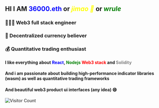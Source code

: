 ## HI I AM **<font color="blue">36000.eth</font>** or *<font color="yellow">jimao 🐤</font>* or *<font color="green">wrule</font>*

### 👨🏻‍💻 Web3 full stack engineer 
### 🚀 Decentralized currency believer 
### 💰 Quantitative trading enthusiast

#### I like everything about <font color="blue">React</font>, <font color="green">Nodejs</font> <font color="red">Web3 stack</font> and <font color="gray">Solidity</font>
#### And i am passionate about building high-performance indicator libraries (wasm) as well as quantitative trading frameworks
#### And beautiful web3 product ui interfaces (any idea) 😄

![Visitor Count](https://main.d1f2cpa6kuac5r.amplifyapp.com/magic/hello)
